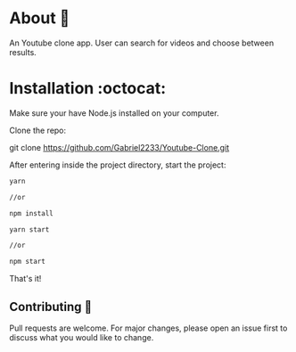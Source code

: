#  About :rocket:
An Youtube clone app. User can search for videos and choose between results.

#  Installation :octocat:
Make sure your have Node.js installed on your computer.

Clone the repo:

git clone https://github.com/Gabriel2233/Youtube-Clone.git

After entering inside the project directory, start the project:

```bash
yarn

//or

npm install
```

```bash
yarn start 

//or

npm start
```

That's it!

##  Contributing :facepunch:
Pull requests are welcome. For major changes, please open an issue first to discuss what you would like to change.


